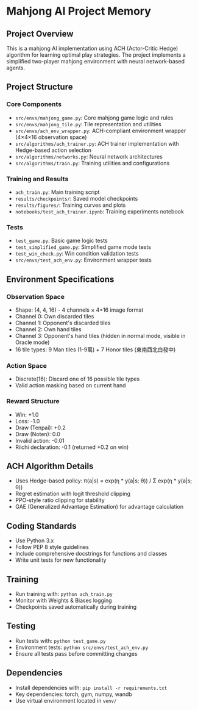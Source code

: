 # Mahjong AI Project Memory

## Project Overview
This is a mahjong AI implementation using ACH (Actor-Critic Hedge) algorithm for learning optimal play strategies. The project implements a simplified two-player mahjong environment with neural network-based agents.

## Project Structure
### Core Components
- `src/envs/mahjong_game.py`: Core mahjong game logic and rules
- `src/envs/mahjong_tile.py`: Tile representation and utilities  
- `src/envs/ach_env_wrapper.py`: ACH-compliant environment wrapper (4×4×16 observation space)
- `src/algorithms/ach_trainer.py`: ACH trainer implementation with Hedge-based action selection
- `src/algorithms/networks.py`: Neural network architectures
- `src/algorithms/train.py`: Training utilities and configurations

### Training and Results
- `ach_train.py`: Main training script
- `results/checkpoints/`: Saved model checkpoints
- `results/figures/`: Training curves and plots
- `notebooks/test_ach_trainer.ipynb`: Training experiments notebook

### Tests
- `test_game.py`: Basic game logic tests
- `test_simplified_game.py`: Simplified game mode tests
- `test_win_check.py`: Win condition validation tests
- `src/envs/test_ach_env.py`: Environment wrapper tests

## Environment Specifications
### Observation Space
- Shape: (4, 4, 16) - 4 channels × 4×16 image format
- Channel 0: Own discarded tiles
- Channel 1: Opponent's discarded tiles  
- Channel 2: Own hand tiles
- Channel 3: Opponent's hand tiles (hidden in normal mode, visible in Oracle mode)
- 16 tile types: 9 Man tiles (1-9萬) + 7 Honor tiles (東南西北白發中)

### Action Space
- Discrete(16): Discard one of 16 possible tile types
- Valid action masking based on current hand

### Reward Structure
- Win: +1.0
- Loss: -1.0
- Draw (Tenpai): +0.2
- Draw (Noten): 0.0
- Invalid action: -0.01
- Riichi declaration: -0.1 (returned +0.2 on win)

## ACH Algorithm Details
- Uses Hedge-based policy: π(a|s) = exp(η * y(a|s; θ)) / Σ exp(η * y(a|s; θ))
- Regret estimation with logit threshold clipping
- PPO-style ratio clipping for stability
- GAE (Generalized Advantage Estimation) for advantage calculation

## Coding Standards
- Use Python 3.x
- Follow PEP 8 style guidelines
- Include comprehensive docstrings for functions and classes
- Write unit tests for new functionality

## Training
- Run training with: `python ach_train.py`
- Monitor with Weights & Biases logging
- Checkpoints saved automatically during training

## Testing
- Run tests with: `python test_game.py`
- Environment tests: `python src/envs/test_ach_env.py`
- Ensure all tests pass before committing changes

## Dependencies
- Install dependencies with: `pip install -r requirements.txt`
- Key dependencies: torch, gym, numpy, wandb
- Use virtual environment located in `venv/`